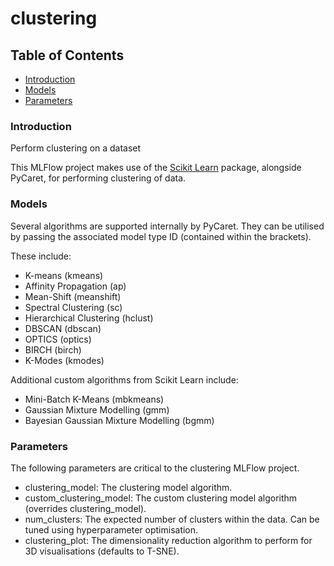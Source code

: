 # clustering 

## Table of Contents  

* [Introduction](#introduction)<a name="introduction"/>
* [Models](#models)<a name="models"/>
* [Parameters](#parameters)<a name="parameters"/>

### Introduction

Perform clustering on a dataset

This MLFlow project makes use of the [Scikit Learn](https://scikit-learn.org/) package, alongside PyCaret, for performing clustering of data.

### Models

Several algorithms are supported internally by PyCaret. They can be utilised by passing the associated model type ID (contained within the brackets).

These include:

* K-means (kmeans)
* Affinity Propagation (ap)
* Mean-Shift (meanshift)
* Spectral Clustering (sc)
* Hierarchical Clustering (hclust)
* DBSCAN (dbscan)
* OPTICS (optics)
* BIRCH (birch)
* K-Modes (kmodes)

Additional custom algorithms from Scikit Learn include:

* Mini-Batch K-Means (mbkmeans)
* Gaussian Mixture Modelling (gmm)
* Bayesian Gaussian Mixture Modelling (bgmm)

### Parameters

The following parameters are critical to the clustering MLFlow project.

* clustering_model: The clustering model algorithm.
* custom_clustering_model: The custom clustering model algorithm (overrides clustering_model).
* num_clusters: The expected number of clusters within the data. Can be tuned using hyperparameter optimisation.
* clustering_plot: The dimensionality reduction algorithm to perform for 3D visualisations (defaults to T-SNE).
